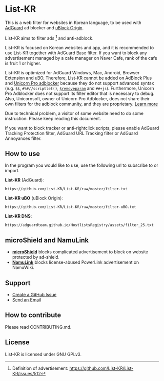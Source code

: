 # List-KR
This is a web filter for websites in Korean language, to be used with [AdGuard](https://adguard.com) ad blocker and [uBlock Origin](https://github.com/gorhill/uBlock).

List-KR aims to filter ads [^1] and anti-adblock.

List-KR is focused on Korean websites and app, and it is recommended to use List-KR together with AdGuard Base filter.
If you want to block any advertisement managed by a cafe manager on Naver Cafe, rank of the cafe is fruit 1 or higher.

List-KR is optimized for AdGuard Windows, Mac, Android, Browser Extension and uBO.
Therefore, List-KR cannot be added on AdBlock Plus and [Unicorn Pro adblocker](https://getunicorn.app/en) because they do not support advanced syntax (e.g. `$$`, `#%#//scriptlet()`, [`$removeparam`](https://github.com/gorhill/uBlock/wiki/Static-filter-syntax#removeparam) and `##+js`).
Furthermore, Unicorn Pro Adblocker does not support its filter editor that is necessary to debug.
Also, Unicornsoft, owner of Unicorn Pro Adblocker, does not share their own filters for the adblock community, and they are proprietary. [Learn more](https://velog.io/@piquark6046/truth-of-unicorn-pro)

Due to technical problem, a visitor of some website need to do some instruction.
Please keep reading this document.

If you want to block tracker or anti-rightclick scripts, please enable AdGuard Tracking Protection filter, AdGuard URL Tracking filter or AdGuard Annoyances filter.

[^1]: Definition of advertisement: https://github.com/List-KR/List-KR/issues/512

## How to use
In the program you would like to use, use the following url to subscribe to or import.

**List-KR** (AdGuard):
```
https://github.com/List-KR/List-KR/raw/master/filter.txt
```
**List-KR uBO** (uBlock Origin):
```
https://github.com/List-KR/List-KR/raw/master/filter-uBO.txt
```
**List-KR DNS**:
```
https://adguardteam.github.io/HostlistsRegistry/assets/filter_25.txt
```

## microShield and NamuLink
- **[microShield](https://github.com/List-KR/microShield)** blocks complicated advertisement to block on website protected by ad-shield.
- **[NamuLink](https://github.com/List-KR/NamuLink)** blocks license-abused PowerLink advertisement on NamuWiki.

## Support
- [Create a GitHub Issue](https://github.com/List-KR/List-KR/issues/new/choose)
- [Send an Email](https://github.com/List-KR/List-KR/issues/223)

## How to contribute
Please read CONTRIBUTING.md.

## License
List-KR is licensed under GNU GPLv3.
